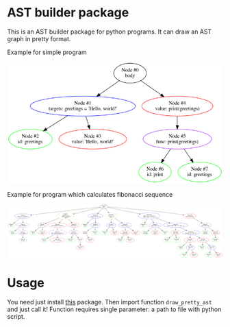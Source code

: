 # AST builder package

This is an AST builder package for python programs. It can draw an AST graph in pretty format.

Example for simple program

![](../hw1/artifacts/Hard/simple_ast.png)

Example for program which calculates fibonacci sequence

![](../hw1/artifacts/Hard/fibonacci_ast.png)

# Usage

You need just install [this](https://test.pypi.org/project/ast-builder-package-DenisovNikita/) package. Then import function `draw_pretty_ast` and just call it! Function requires single parameter: a path to file with python script.
